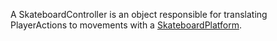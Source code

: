 A SkateboardController is an object responsible for translating PlayerActions to movements with a [SkateboardPlatform](https://developer.roblox.com/en-us/api-reference/class/SkateboardPlatform).